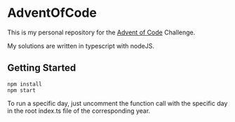 # AdventOfCode

This is my personal repository for the [Advent of Code](https://adventofcode.com/) Challenge.

My solutions are written in typescript with nodeJS.

## Getting Started

```
npm install
npm start
```

To run a specific day, just uncomment the function call with the specific day in the root index.ts file of the corresponding year.
